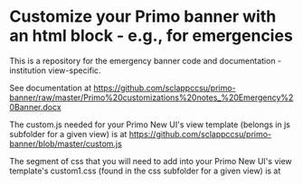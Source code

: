 # Customize your Primo banner with an html block - e.g., for emergencies

This is a repository for the emergency banner code and documentation - institution view-specific.

See documentation at https://github.com/sclappccsu/primo-banner/raw/master/Primo%20customizations%20notes_%20Emergency%20Banner.docx

The custom.js needed for your Primo New UI's view template (belongs in js subfolder for a given view) is at https://github.com/sclappccsu/primo-banner/blob/master/custom.js

The segment of css that you will need to add into your Primo New UI's view template's custom1.css (found in the css subfolder for a given view) is at


